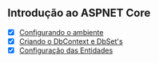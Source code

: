 ## Introdução ao ASPNET Core

- [x] [Configurando o ambiente](/docs/configurando-o-ambiente.md)
- [x] [Criando o DbContext e DbSet's](/docs/criando-dbcontext-e-dbsets.md)
- [x] [Configuração das Entidades](/docs/configuracao-das-entidades.md)
